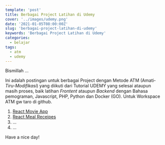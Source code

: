 ```yaml
---
template: 'post'
title: Berbagai Project Latihan di Udemy
cover: '../images/udemy.png'
date: '2021-01-05T08:00:00Z'
slug: 'berbagai-project-latihan-di-udemy'
keywords: 'Berbagai Project Latihan di Udemy'
categories:
  - belajar
tags:
  - atm
  - udemy
---
```


Bismillah ...

Ini adalah postingan untuk berbagai Project dengan Metode ATM (Amati-*Tiru-Modifikasi*) yang diikuti dari Tutorial UDEMY yang selesai ataupun masih proses, baik latihan *Frontent* ataupun *Backend* dengan Bahasa pemograman, Javascript, PHP, Python dan Docker (GO). Untuk Workspace ATM gw taro di github.

1. [React Movie App](https://github.com/amati-tiru-modifikasi/movieapp.git) 
2. [React Meal Receipes](https://github.com/amati-tiru-modifikasi/mealsapp.git)
3. ... 
4. ... 

Have a nice day!

